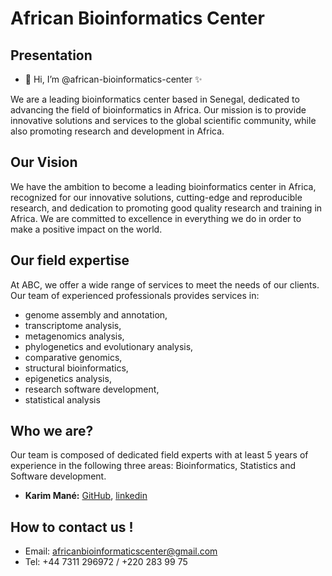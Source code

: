 # African Bioinformatics Center

## Presentation
- 👋 Hi, I’m @african-bioinformatics-center ✨

We are a leading bioinformatics center based in Senegal, dedicated to advancing the field of bioinformatics in Africa. Our mission is to provide innovative solutions and services to the global scientific community, while also promoting research and development in Africa.

## Our Vision 

We have the ambition to become a leading bioinformatics center in Africa, recognized for our innovative solutions, cutting-edge and reproducible research, and dedication to promoting good quality research and training in Africa. We are committed to excellence in everything we do in order to make a positive impact on the world.

## Our field expertise 

At ABC, we offer a wide range of services to meet the needs of our clients. Our team of experienced professionals provides services in:

* genome assembly and annotation, 
* transcriptome analysis, 
* metagenomics analysis, 
* phylogenetics and evolutionary analysis, 
* comparative genomics, 
* structural bioinformatics, 
* epigenetics analysis,
* research software development, 
* statistical analysis

## Who we are?

Our team is composed of dedicated field experts with at least 5 years of experience in the following three areas: Bioinformatics, Statistics and Software development. 

* **Karim Mané:** [GitHub](https://github.com/Karim-Mane), [linkedin](https://www.linkedin.com/in/karim-man%C3%A9-7b928769/)

## How to contact us ! 

  * Email: africanbioinformaticscenter@gmail.com
  * Tel: +44 7311 296972 / +220 283 99 75 



